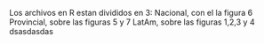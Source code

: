 Los archivos en R estan divididos en 3:
Nacional, con el la figura 6
Provincial, sobre las figuras 5 y 7
LatAm, sobre las figuras 1,2,3 y 4
dsasdasdas
